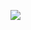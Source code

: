 [![](https://readme-typing-svg.demolab.com?font=finger+paint&pause=1000&width=500&height=60&lines=Salam+Aleykoum%2C+I+hope+you+are+doing+good!;Welcome+on+my+profile!;I+am+Farid%2C+an+ADHD+Full+Stack+Solution+Engineer)]()
